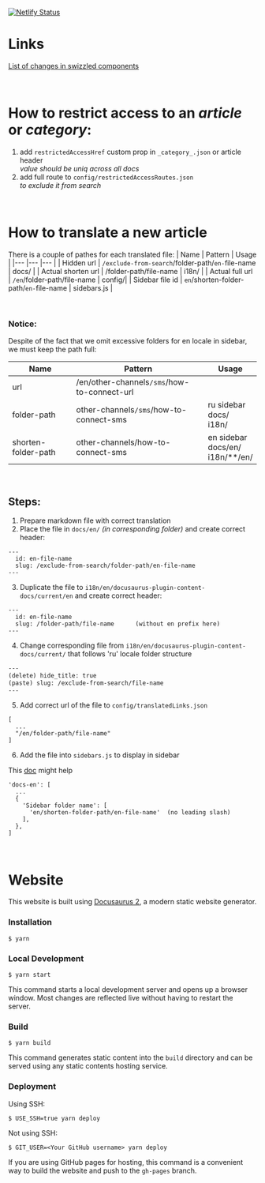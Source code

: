 [![Netlify Status](https://api.netlify.com/api/v1/badges/5d9b784f-1275-4258-9d5d-48d411a3b243/deploy-status)](https://app.netlify.com/sites/sendsay-docs/deploys)

# Links

[List of changes in swizzled components](https://sendsay.fibery.io/%D0%A0%D0%B0%D0%B7%D1%80%D0%B0%D0%B1%D0%BE%D1%82%D0%BA%D0%B0_app/Dev-Swizzled-components-630)

<br>

# How to restrict access to an _article_ or _category_:

1. add `restrictedAccessHref` custom prop in `_category_.json` or article header<br>
   _value should be uniq across all docs_
2. add full route to `config/restrictedAccessRoutes.json` <br>
   _to exclude it from search_

<br>

# How to translate a new article

There is a couple of pathes for each translated file:
| Name | Pattern | Usage |
|--- |--- |--- |
| Hidden url | `/exclude-from-search`/folder-path/`en-`file-name | docs/ |
| Actual shorten url | /folder-path/file-name | i18n/ |
| Actual full url | `/en`/folder-path/file-name | config/|
| Sidebar file id | `en`/shorten-folder-path/`en-`file-name | sidebars.js |

<br>

### Notice:

Despite of the fact that we omit excessive folders for en locale in sidebar, we must keep the path full:

| Name                | Pattern                                     | Usage                                       |
| ------------------- | ------------------------------------------- | ------------------------------------------- |
| url                 | /en/other-channels`/sms`/how-to-connect-url |                                             |
| folder-path         | other-channels`/sms`/how-to-connect-sms     | ru sidebar <br> docs/ <br> i18n/            |
| shorten-folder-path | other-channels/how-to-connect-sms           | en sidebar <br> docs/en/ <br> i18n/\*\*/en/ |

<br>

## Steps:

1. Prepare markdown file with correct translation
2. Place the file in `docs/en/` _(in corresponding folder)_ and create correct header:

```
---
  id: en-file-name
  slug: /exclude-from-search/folder-path/en-file-name
---
```

3. Duplicate the file to `i18n/en/docusaurus-plugin-content-docs/current/en` and create correct header:

```
---
  id: en-file-name
  slug: /folder-path/file-name      (without en prefix here)
---
```

4. Change corresponding file from `i18n/en/docusaurus-plugin-content-docs/current/` that follows 'ru' locale folder structure

```.html
---
(delete) hide_title: true
(paste) slug: /exclude-from-search/file-name
---
```

5. Add correct url of the file to `config/translatedLinks.json`

```
[
  ...
  "/en/folder-path/file-name"
]
```

6. Add the file into `sidebars.js` to display in sidebar

This [doc](https://docusaurus.io/docs/sidebar/items#category-shorthand) might help

```
'docs-en': [
  ...
  {
    'Sidebar folder name': [
      'en/shorten-folder-path/en-file-name'  (no leading slash)
    ],
  },
]
```

<br>

# Website

This website is built using [Docusaurus 2](https://docusaurus.io/), a modern static website generator.

### Installation

```
$ yarn
```

### Local Development

```
$ yarn start
```

This command starts a local development server and opens up a browser window. Most changes are reflected live without having to restart the server.

### Build

```
$ yarn build
```

This command generates static content into the `build` directory and can be served using any static contents hosting service.

### Deployment

Using SSH:

```
$ USE_SSH=true yarn deploy
```

Not using SSH:

```
$ GIT_USER=<Your GitHub username> yarn deploy
```

If you are using GitHub pages for hosting, this command is a convenient way to build the website and push to the `gh-pages` branch.
